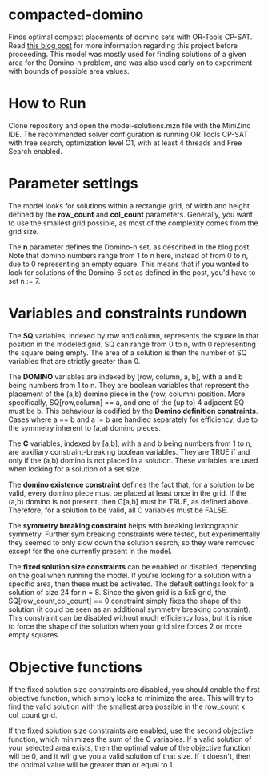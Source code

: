 # compacted-domino
Finds optimal compact placements of domino sets with OR-Tools CP-SAT. Read [this blog post](https://gabrielgimenezfranz.com/compacted_dominoes/) for more information regarding this project before proceeding. This model was mostly used for finding solutions of a given area for the Domino-n problem, and was also used early on to experiment with bounds of possible area values.

# How to Run
Clone repository and open the model-solutions.mzn file with the MiniZinc IDE. The recommended solver configuration is running OR Tools CP-SAT with free search, optimization level O1, with at least 4 threads and Free Search enabled.

# Parameter settings
The model looks for solutions within a rectangle grid, of width and height defined by the **row_count** and **col_count** parameters. Generally, you want to use the smallest grid possible, as most of the complexity comes from the grid size. 

The **n** parameter defines the Domino-n set, as described in the blog post. Note that domino numbers range from 1 to n here, instead of from 0 to n, due to 0 representing an empty square. This means that if you wanted to look for solutions of the Domino-6 set as defined in the post, you'd have to set n := 7.

# Variables and constraints rundown
The **SQ** variables, indexed by row and column, represents the square in that position in the modeled grid. SQ can range from 0 to n, with 0 representing the square being empty. The area of a solution is then the number of SQ variables that are strictly greater than 0.

The **DOMINO** variables are indexed by [row, column, a, b], with a and b being numbers from 1 to n. They are boolean variables that represent the placement of the (a,b) domino piece in the (row, column) position. More specifically, SQ[row,column] == a, and one of the (up to) 4 adjacent SQ must be b. This behaviour is codified by the **Domino definition constraints**. Cases where a == b and a != b are handled separately for efficiency, due to the symmetry inherent to (a,a) domino pieces.

The **C** variables, indexed by [a,b], with a and b being numbers from 1 to n, are auxiliary constraint-breaking boolean variables. They are TRUE if and only if the (a,b) domino is not placed in a solution. These variables are used when looking for a solution of a set size.

The **domino existence constraint** defines the fact that, for a solution to be valid, every domino piece must be placed at least once in the grid. If the (a,b) domino is not present, then C[a,b] must be TRUE, as defined above. Therefore, for a solution to be valid, all C variables must be FALSE.

The **symmetry breaking constraint** helps with breaking lexicographic symmetry. Further sym breaking constraints were tested, but experimentally they seemed to only slow down the solution search, so they were removed except for the one currently present in the model.

The **fixed solution size constraints** can be enabled or disabled, depending on the goal when running the model. If you're looking for a solution with a specific area, then these must be activated. The default settings look for a solution of size 24 for n = 8. Since the given grid is a 5x5 grid, the SQ[row_count,col_count] == 0 constraint simply fixes the shape of the solution (it could be seen as an additional symmetry breaking constraint). This constraint can be disabled without much efficiency loss, but it is nice to force the shape of the solution when your grid size forces 2 or more empty squares.

# Objective functions
If the fixed solution size constraints are disabled, you should enable the first objective function, which simply looks to minimize the area. This will try to find the valid solution with the smallest area possible in the row_count x col_count grid.

If the fixed solution size constraints are enabled, use the second objective function, which minimizes the sum of the C variables. If a valid solution of your selected area exists, then the optimal value of the objective function will be 0, and it will give you a valid solution of that size. If it doesn't, then the optimal value will be greater than or equal to 1.
